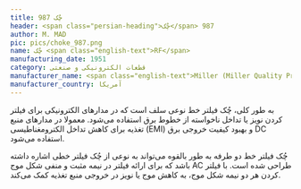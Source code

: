 ```yaml
---
title: چُک 987
header: <span class="persian-heading">چُک</span> 987
author: M. MAD
pic: pics/choke_987.png
name: چُک <span class="english-text">RF</span>
manufacturing_date: 1951
category: قطعات الکترونیکی و صنعتی
manufacturer_name: <span class="english-text">Miller (Miller Quality Product)</span>
manufacturer_country: آمریکا
---
```

<p>
به طور کلی، چُک فیلتر خط نوعی سلف است که در مدارهای الکترونیکی برای
<span class="marked">فیلتر کردن نویز</span>
یا
<span class="marked">تداخل ناخواسته از خطوط برق</span>
استفاده می‌شود. معمولا در مدارهای منبع تغذیه برای
<span class="marked">کاهش تداخل الکترومغناطیسی <span class="english-text">(EMI)</span></span>
و
<span class="marked">بهبود کیفیت خروجی برق <span class="english-text">DC</span></span>
استفاده می‌شود.
</p>
<p>
چُک فیلتر خط دو طرفه به طور بالقوه می‌تواند به نوعی از چُک فیلتر خطی اشاره
داشته باشد که برای ارائه فیلتر در نیمه مثبت و منفی شکل موج AC طراحی شده است.
با فیلتر کردن هر دو نیمه شکل موج، به کاهش موج یا نویز در خروجی منبع تغذیه کمک
می‌کند.
</p>

